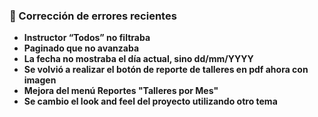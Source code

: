 ### 🐞 Corrección de errores recientes

- **Instructor “Todos” no filtraba**  
- **Paginado que no avanzaba**  
- **La fecha no mostraba el día actual, sino dd/mm/YYYY**  
- **Se volvió a realizar el botón de reporte de talleres en pdf ahora con imagen**
- **Mejora del menú Reportes "Talleres por Mes"**  
- **Se cambio el look and feel del proyecto utilizando otro tema**  

